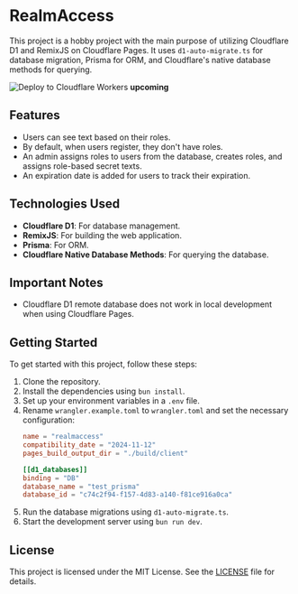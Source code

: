 # RealmAccess

This project is a hobby project with the main purpose of utilizing Cloudflare D1 and RemixJS on Cloudflare Pages. It uses `d1-auto-migrate.ts` for database migration, Prisma for ORM, and Cloudflare's native database methods for querying.

![Deploy to Cloudflare Workers](https://deploy.workers.cloudflare.com/button)
**upcoming**

## Features

- Users can see text based on their roles.
- By default, when users register, they don't have roles.
- An admin assigns roles to users from the database, creates roles, and assigns role-based secret texts.
- An expiration date is added for users to track their expiration.

## Technologies Used

- **Cloudflare D1**: For database management.
- **RemixJS**: For building the web application.
- **Prisma**: For ORM.
- **Cloudflare Native Database Methods**: For querying the database.

## Important Notes

- Cloudflare D1 remote database does not work in local development when using Cloudflare Pages.

## Getting Started

To get started with this project, follow these steps:

1. Clone the repository.
2. Install the dependencies using `bun install`.
3. Set up your environment variables in a `.env` file.
4. Rename `wrangler.example.toml` to `wrangler.toml` and set the necessary configuration:
    ```toml
    name = "realmaccess"
    compatibility_date = "2024-11-12"
    pages_build_output_dir = "./build/client"

    [[d1_databases]]
    binding = "DB"
    database_name = "test_prisma"
    database_id = "c74c2f94-f157-4d83-a140-f81ce916a0ca"
    ```
5. Run the database migrations using `d1-auto-migrate.ts`.
6. Start the development server using `bun run dev`.

## License

This project is licensed under the MIT License. See the [LICENSE](LICENSE) file for details.